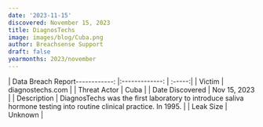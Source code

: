 ```yaml
---
date: '2023-11-15'
discovered: November 15, 2023
title: DiagnosTechs
image: images/blog/Cuba.png
author: Breachsense Support
draft: false
yearmonths: 2023/november
---
```


| Data Breach Report------------:     |:-------------:    | :-----:|
| Victim      | diagnostechs.com      | 
| Threat Actor      | Cuba      | 
| Date Discovered      | Nov 15, 2023      | 
| Description      | DiagnosTechs was the first laboratory to introduce saliva hormone testing into routine clinical practice. In 1995.      | 
| Leak Size      | Unknown      | 

